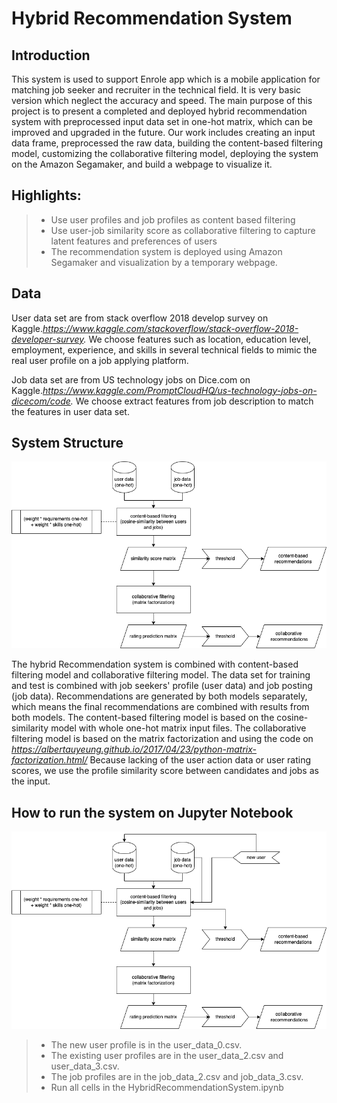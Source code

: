 # Hybrid Recommendation System

## Introduction
This system is used to support Enrole app which is a mobile application for matching job seeker and recruiter in the technical field.
It is very basic version which neglect the accuracy and speed. The main purpose of this project is to present a completed and deployed hybrid recommendation system with preprocessed input data set in one-hot matrix, which can be improved and upgraded in the future.
Our work includes creating an input data frame, preprocessed the raw data, building the content-based filtering model, customizing the collaborative filtering model, deploying the system on the Amazon Segamaker, and build a webpage to visualize it.

## Highlights:

> - Use user profiles and job profiles as content based filtering
> - Use user-job similarity score as collaborative filtering to capture latent features and preferences of users
> - The recommendation system is deployed using Amazon Segamaker and visualization by a temporary webpage.


## Data
User data set are from stack overflow 2018 develop survey on Kaggle.*https://www.kaggle.com/stackoverflow/stack-overflow-2018-developer-survey.*
We choose features such as location, education level, employment, experience,
and skills in several technical fields to mimic the real user profile on a job applying platform.

Job data set are from US technology jobs on Dice.com on Kaggle.*https://www.kaggle.com/PromptCloudHQ/us-technology-jobs-on-dicecom/code.*
We choose extract features from job description to match the features in user data set.



## System Structure
![Hybrid Recommendation System](/assets/images/HybridRecommendationSystem.png)

The hybrid Recommendation system is combined with content-based filtering model and collaborative filtering model.
The data set for training and test is combined with job seekers' profile (user data) and job posting (job data).
Recommendations are generated by both models separately, which means the final recommendations are combined with results from both models.
The content-based filtering model is based on the cosine-similarity model with whole one-hot matrix input files.
The collaborative filtering model is based on the matrix factorization and using the code on *https://albertauyeung.github.io/2017/04/23/python-matrix-factorization.html/*
Because lacking of the user action data or user rating scores, we use the profile similarity score between candidates and jobs as the input.

## How to run the system on Jupyter Notebook
![Hybrid Recommendation System](/assets/images/HybridRecommendationSystem(1).png)

> - The new user profile is in the user_data_0.csv.
> - The existing user profiles are in the user_data_2.csv and user_data_3.csv.
> - The job profiles are in the job_data_2.csv and job_data_3.csv.
> - Run all cells in the HybridRecommendationSystem.ipynb

